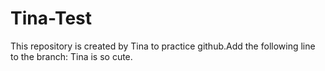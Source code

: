 # Tina-Test
This repository is created by Tina to practice github.Add the following line to the branch:
Tina is so cute.
